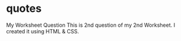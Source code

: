 # quotes
My Worksheet Question
This is 2nd question of my 2nd Worksheet. I created it using HTML & CSS.
